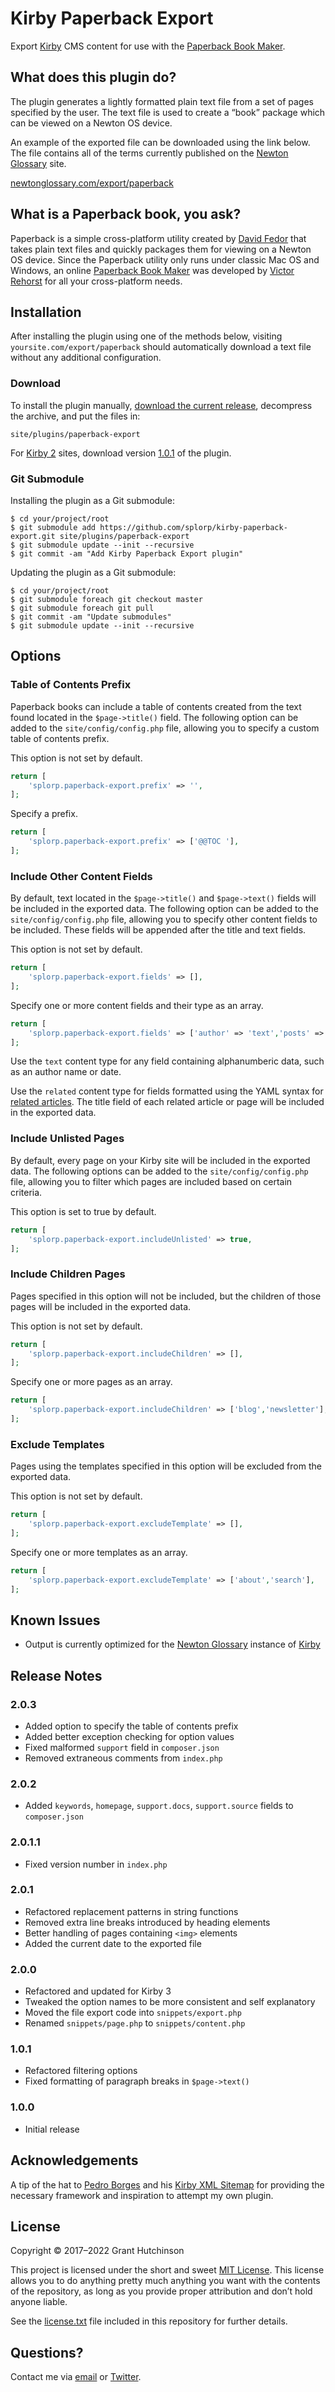 # Kirby Paperback Export

Export [Kirby](https://getkirby.com/) CMS content for use with the [Paperback Book Maker](https://ritsuko.chuma.org/paperback/).

## What does this plugin do?

The plugin generates a lightly formatted plain text file from a set of pages specified by the user. The text file is used to create a “book” package which can be viewed on a Newton OS device.

An example of the exported file can be downloaded using the link below. The file contains all of the terms currently published on the [Newton Glossary](https://newtonglossary.com/) site.

[newtonglossary.com/export/paperback](https://newtonglossary.com/export/paperback)

## What is a Paperback book, you ask?

Paperback is a simple cross-platform utility created by [David Fedor](https://web.archive.org/web/20171018055006/https://thefedors.com/pobox/) that takes plain text files and quickly packages them for viewing on a Newton OS device. Since the Paperback utility only runs under classic Mac OS and Windows, an online [Paperback Book Maker](https://ritsuko.chuma.org/paperback/) was developed by [Victor Rehorst](https://github.com/chuma) for all your cross-platform needs.

## Installation

After installing the plugin using one of the methods below, visiting `yoursite.com/export/paperback` should automatically download a text file without any additional configuration.

### Download

To install the plugin manually, [download the current release](https://github.com/splorp/kirby-paperback-export/releases), decompress the archive, and put the files in:

`site/plugins/paperback-export`

For [Kirby 2](https://github.com/getkirby-v2) sites, download version [1.0.1](https://github.com/splorp/kirby-paperback-export/releases/tag/1.0.1) of the plugin.

### Git Submodule

Installing the plugin as a Git submodule:

    $ cd your/project/root
    $ git submodule add https://github.com/splorp/kirby-paperback-export.git site/plugins/paperback-export
    $ git submodule update --init --recursive
    $ git commit -am "Add Kirby Paperback Export plugin"

Updating the plugin as a Git submodule:

    $ cd your/project/root
    $ git submodule foreach git checkout master
    $ git submodule foreach git pull
    $ git commit -am "Update submodules"
    $ git submodule update --init --recursive
    
## Options

### Table of Contents Prefix

Paperback books can include a table of contents created from the text found located in the `$page->title()` field. The following option can be added to the `site/config/config.php` file, allowing you to specify a custom table of contents prefix.

This option is not set by default.

```php
return [
	'splorp.paperback-export.prefix' => '',
];
```

Specify a prefix.

```php
return [
	'splorp.paperback-export.prefix' => ['@@TOC '],
];
```

### Include Other Content Fields

By default, text located in the `$page->title()` and `$page->text()` fields will be included in the exported data. The following option can be added to the `site/config/config.php` file, allowing you to specify other content fields to be included. These fields will be appended after the title and text fields.

This option is not set by default.

```php
return [
	'splorp.paperback-export.fields' => [],
];
```

Specify one or more content fields and their type as an array.

```php
return [
	'splorp.paperback-export.fields' => ['author' => 'text','posts' => 'related'],
];
```

Use the `text` content type for any field containing alphanumberic data, such as an author name or date.

Use the `related` content type for fields formatted using the YAML syntax for [related articles](https://getkirby.com/docs/cookbook/content/related-articles). The title field of each related article or page will be included in the exported data.

### Include Unlisted Pages

By default, every page on your Kirby site will be included in the exported data. The following options can be added to the `site/config/config.php` file, allowing you to filter which pages are included based on certain criteria.

This option is set to true by default.

```php
return [
	'splorp.paperback-export.includeUnlisted' => true,
];
```

### Include Children Pages

Pages specified in this option will not be included, but the children of those pages will be included in the exported data.

This option is not set by default.

```php
return [
	'splorp.paperback-export.includeChildren' => [],
];
```

Specify one or more pages as an array.

```php
return [
	'splorp.paperback-export.includeChildren' => ['blog','newsletter'],
];
```

### Exclude Templates

Pages using the templates specified in this option will be excluded from the exported data.

This option is not set by default.

```php
return [
	'splorp.paperback-export.excludeTemplate' => [],
];
```

Specify one or more templates as an array.

```php
return [
	'splorp.paperback-export.excludeTemplate' => ['about','search'],
];
```

## Known Issues

+ Output is currently optimized for the [Newton Glossary](https://newtonglossary.com/) instance of [Kirby](https://getkirby.com/)

## Release Notes

### 2.0.3
+ Added option to specify the table of contents prefix
+ Added better exception checking for option values
+ Fixed malformed `support` field in `composer.json`
+ Removed extraneous comments from `index.php`

### 2.0.2
+ Added `keywords`, `homepage`, `support.docs`, `support.source` fields to `composer.json`

### 2.0.1.1
+ Fixed version number in `index.php`

### 2.0.1
+ Refactored replacement patterns in string functions
+ Removed extra line breaks introduced by heading elements
+ Better handling of pages containing `<img>` elements
+ Added the current date to the exported file

### 2.0.0
+ Refactored and updated for Kirby 3
+ Tweaked the option names to be more consistent and self explanatory
+ Moved the file export code into `snippets/export.php`
+ Renamed `snippets/page.php` to `snippets/content.php`

### 1.0.1
+ Refactored filtering options
+ Fixed formatting of paragraph breaks in `$page->text()`

### 1.0.0
+ Initial release

## Acknowledgements

A tip of the hat to [Pedro Borges](https://pedroborg.es/) and his [Kirby XML Sitemap](https://github.com/pedroborges/kirby-xml-sitemap) for providing the necessary framework and inspiration to attempt my own plugin.

## License

Copyright © 2017–2022 Grant Hutchinson

This project is licensed under the short and sweet [MIT License](https://opensource.org/licenses/MIT). This license allows you to do anything pretty much anything you want with the contents of the repository, as long as you provide proper attribution and don’t hold anyone liable.

See the [license.txt](https://raw.github.com/splorp/kirby-paperback-export/master/license.txt) file included in this repository for further details.

## Questions?

Contact me via [email](mailto:grant@splorp.com) or [Twitter](https://twitter.com/splorp).

